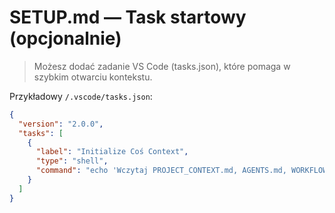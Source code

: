 # SETUP.md — Task startowy (opcjonalnie)

> Możesz dodać zadanie VS Code (tasks.json), które pomaga w szybkim otwarciu kontekstu.

Przykładowy `/.vscode/tasks.json`:
```json
{
  "version": "2.0.0",
  "tasks": [
    {
      "label": "Initialize Coś Context",
      "type": "shell",
      "command": "echo 'Wczytaj PROJECT_CONTEXT.md, AGENTS.md, WORKFLOW.md, MEMORY_SPEC.md, AI_GUIDE.md w ChatGPT i ustaw kontekst.'"
    }
  ]
}
```
